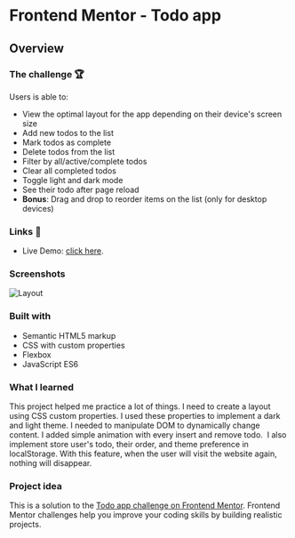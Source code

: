 # Frontend Mentor - Todo app

## Overview

### The challenge 🏆

Users is able to:

- View the optimal layout for the app depending on their device's screen size
- Add new todos to the list
- Mark todos as complete
- Delete todos from the list
- Filter by all/active/complete todos
- Clear all completed todos
- Toggle light and dark mode
- See their todo after page reload
- **Bonus**: Drag and drop to reorder items on the list (only for desktop devices)

### Links 🔗

- Live Demo: [click here](https://mlatka9.github.io/Todo-app).

### Screenshots

![Layout](https://user-images.githubusercontent.com/72691985/132992261-ebcb0027-6255-4c56-9035-86f2877d216a.PNG)

### Built with

- Semantic HTML5 markup
- CSS with custom properties
- Flexbox
- JavaScript ES6

### What I learned

This project helped me practice a lot of things. I need to create a layout using CSS custom properties. I used these properties to implement a dark and light theme. I needed to manipulate DOM to dynamically change content. I added simple animation with every insert and remove todo.  I also implement store user's todo, their order, and theme preference in localStorage. With this feature, when the user will visit the website again, nothing will disappear.

### Project idea

This is a solution to the [Todo app challenge on Frontend Mentor](https://www.frontendmentor.io/challenges/todo-app-Su1_KokOW). Frontend Mentor challenges help you improve your coding skills by building realistic projects.
